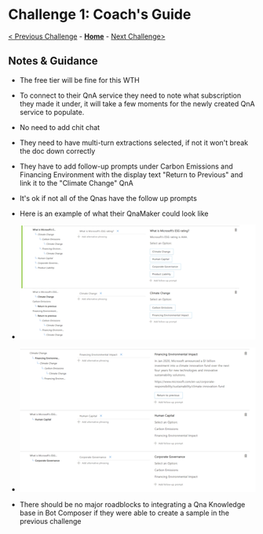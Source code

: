 # Challenge 1: Coach's Guide

[< Previous Challenge](./Solution-0.md) - **[Home](./Readme.md)** - [Next Challenge>](./Solution-2.md)

## Notes & Guidance
- The free tier will be fine for this WTH
- To connect to their QnA service they need to note what subscription they made it under, it will take a few moments for the newly created QnA service to populate.
- No need to add chit chat
- They need to have multi-turn extractions selected, if not it won't break the doc down correctly
- They have to add follow-up prompts under Carbon Emissions and Financing Environment with the display text "Return to Previous" and link it to the "Climate Change" QnA
- It's ok if not all of the Qnas have the follow up prompts

- Here is an example of what their QnaMaker could look like
- ![QnaExample](./images/Qna1.png)
- ![QnaExample2](./images/Qna2.png)

- There should be no major roadblocks to integrating a Qna Knowledge base in Bot Composer if they were able to create a sample in the previous challenge
